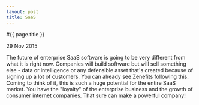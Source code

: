 ```yaml
---
layout: post
title: SaaS 
---
```


#{{ page.title }}

29 Nov 2015

The future of enterprise SaaS software is going to be very different from what it is right now. Companies will build software but will sell something else - data or intelligence or any defensible asset that's created because of signing up a lot of customers. You can already see Zenefits following this. Coming to think of it, this is such a huge potential for the entire SaaS market. You have the "loyalty" of the enterprise business and the growth of consumer internet companies. That sure can make a powerful company! 
